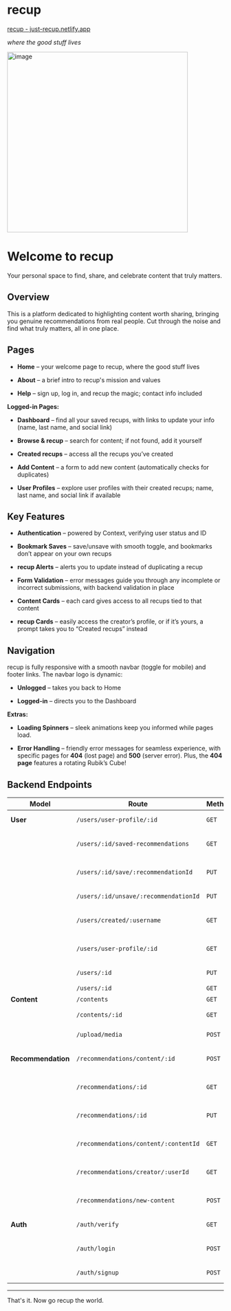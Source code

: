 # recup 

[recup - just-recup.netlify.app](https://just-recup.netlify.app/)

*where the good stuff lives*

<img width="420" alt="image" src="https://github.com/user-attachments/assets/8eda20f4-a204-4f67-accd-b2548849c122">

**Welcome to recup**
=========

Your personal space to find, share, and celebrate content that truly matters.


**Overview**
------------

This is a platform dedicated to highlighting content worth sharing, bringing you genuine recommendations from real people. Cut through the noise and find what truly matters, all in one place.

**Pages**
---------

*   **Home** – your welcome page to recup, where the good stuff lives
    
*   **About** – a brief intro to recup's mission and values
    
*   **Help** – sign up, log in, and recup the magic; contact info included
    

**Logged-in Pages:**

*   **Dashboard** – find all your saved recups, with links to update your info (name, last name, and social link)
    
*   **Browse & recup** – search for content; if not found, add it yourself
    
*   **Created recups** – access all the recups you’ve created
    
*   **Add Content** – a form to add new content (automatically checks for duplicates)
    
*   **User Profiles** – explore user profiles with their created recups; name, last name, and social link if available
    

**Key Features**
----------------

*   **Authentication** – powered by Context, verifying user status and ID
    
*   **Bookmark Saves** – save/unsave with smooth toggle, and bookmarks don’t appear on your own recups
    
*   **recup Alerts** – alerts you to update instead of duplicating a recup
    
*   **Form Validation** – error messages guide you through any incomplete or incorrect submissions, with backend validation in place
    
*   **Content Cards** – each card gives access to all recups tied to that content
    
*   **recup Cards** – easily access the creator’s profile, or if it’s yours, a prompt takes you to “Created recups” instead
    

**Navigation**
--------------

recup is fully responsive with a smooth navbar (toggle for mobile) and footer links. The navbar logo is dynamic:

*   **Unlogged** – takes you back to Home
    
*   **Logged-in** – directs you to the Dashboard

**Extras:**

*   **Loading Spinners** – sleek animations keep you informed while pages load.
    
*   **Error Handling** – friendly error messages for seamless experience, with specific pages for **404** (lost page) and **500** (server error). Plus, the **404 page** features a rotating Rubik’s Cube!
    

**Backend Endpoints**
---------------------

|**Model**|**Route**|**Method**|**Description**|
|---|---|---|---|
|**User**|`/users/user-profile/:id`|`GET`|Fetch user profile data|
||`/users/:id/saved-recommendations`|`GET`|Get saved recommendations by user|
||`/users/:id/save/:recommendationId`|`PUT`|Save a recommendation for the user|
||`/users/:id/unsave/:recommendationId`|`PUT`|Unsave a recommendation|
||`/users/created/:username`|`GET`|Fetch user’s created recups by username|
||`/users/user-profile/:id`|`GET`|Get full profile data for the logged user|
||`/users/:id`|`PUT`|Update user profile data|
||`/users/:id`|`GET`|Fetch user profile|
|**Content**|`/contents`|`GET`|Fetch all content|
||`/contents/:id`|`GET`|Fetch details of specific content|
||`/upload/media`|`POST`|Upload media file via Cloudinary|
|**Recommendation**|`/recommendations/content/:id`|`POST`|Create a new recommendation for content|
||`/recommendations/:id`|`GET`|Fetch a single recommendation by ID|
||`/recommendations/:id`|`PUT`|Update an existing recommendation|
||`/recommendations/content/:contentId`|`GET`|Fetch all recommendations by content ID|
||`/recommendations/creator/:userId`|`GET`|Fetch all recommendations by the user|
||`/recommendations/new-content`|`POST`|Submit a new content and create a recup|
|**Auth**|`/auth/verify`|`GET`|Verify user’s authentication|
||`/auth/login`|`POST`|Login user and generate auth token|
||`/auth/signup`|`POST`|Sign up a new user|


---------------------


That's it. Now go recup the world.
